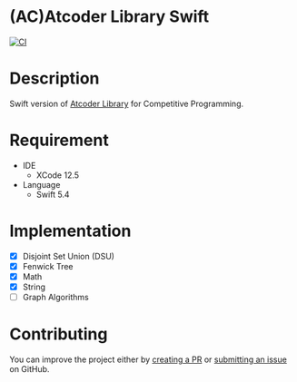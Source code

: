 # (AC)Atcoder Library Swift
[![CI](https://github.com/codersanjeev/atcoder-library-swift/actions/workflows/swift.yml/badge.svg?branch=main)](https://github.com/codersanjeev/atcoder-library-swift/actions/workflows/swift.yml)

# Description
Swift version of [Atcoder Library](https://github.com/atcoder/ac-library) for Competitive Programming.

# Requirement
- IDE
    - XCode 12.5
- Language
    - Swift 5.4

# Implementation
- [x] Disjoint Set Union (DSU)
- [x] Fenwick Tree
- [x] Math
- [x] String
- [ ] Graph Algorithms

# Contributing
You can improve the project either by [creating a PR](https://github.com/codersanjeev/atcoder-library-swift/compare) or [submitting an issue](https://github.com/codersanjeev/atcoder-swift-library/issues/new) on GitHub.  
